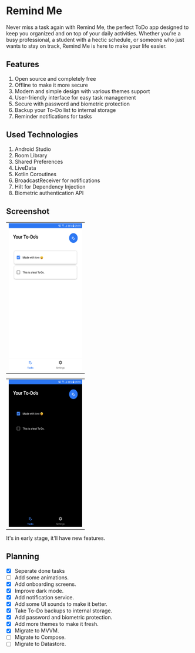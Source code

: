 # Remind Me
Never miss a task again with Remind Me, the perfect ToDo app designed to keep you organized and on top of your daily activities. Whether you're a busy professional, a student with a hectic schedule, or someone who just wants to stay on track, Remind Me is here to make your life easier.

## Features

1. Open source and completely free
2. Offline to make it more secure
3. Modern and simple design with various themes support
4. User-friendly interface for easy task management
5. Secure with password and biometric protection
6. Backup your To-Do list to internal storage
7. Reminder notifications for tasks
   
## Used Technologies

1. Android Studio
2. Room Library
3. Shared Preferences
4. LiveData
5. Kotlin Coroutines
6. BroadcastReceiver for notifications
7. Hilt for Dependency Injection
8. Biometric authentication API
    
## Screenshot

<table>
  <tr>
    <td> <img src="./screenshots/Screenshot_20240125-095921.png" height="400px" width="200px" /></td>
   </tr> 
</table>

<table>
  <tr>
    <td> <img src="./screenshots/Screenshot_20240125-095945.png" height="400px" width="200px" /></td>
   </tr> 
</table>

It's in early stage, it'll have new features.

## Planning

- [x] Seperate done tasks 
- [ ] Add some animations.
- [x] Add onboarding screens.
- [x] Improve dark mode.
- [x] Add notification service.
- [x] Add some UI sounds to make it better.
- [x] Take To-Do backups to internal storage.
- [x] Add password and biometric protection.
- [x] Add more themes to make it fresh.
- [x] Migrate to MVVM.
- [ ] Migrate to Compose.
- [ ] Migrate to Datastore.
